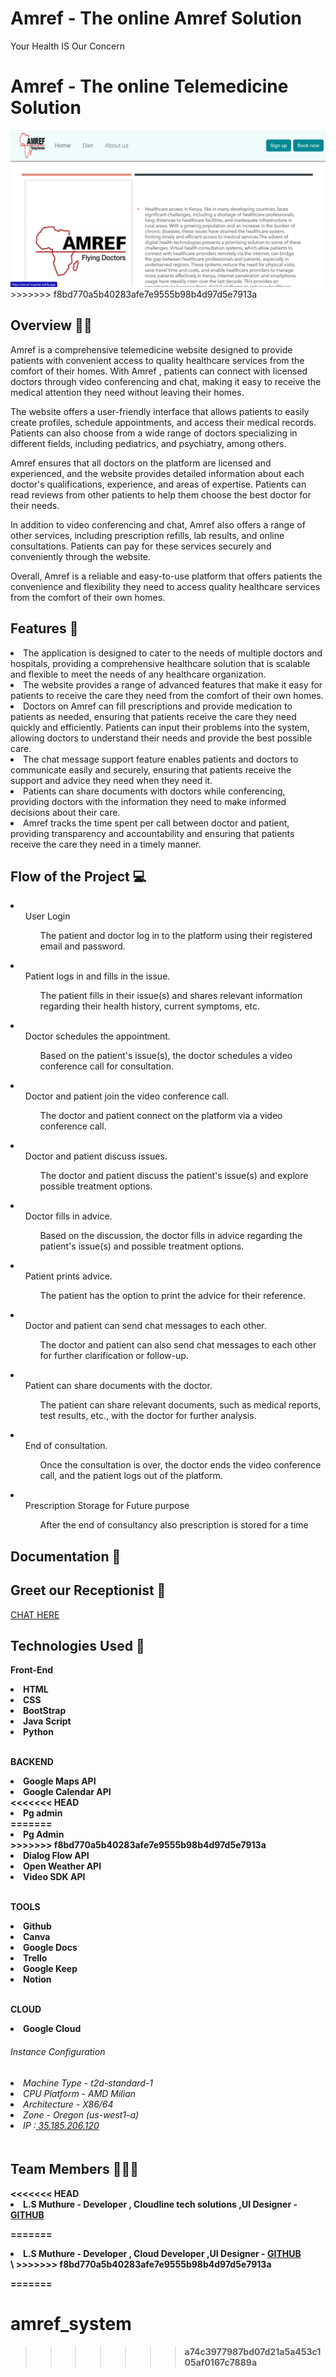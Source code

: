 
<h1>Amref  - The online Amref Solution </h1>
<p>Your Health IS Our Concern</p>
<h1>Amref  - The online Telemedicine Solution </h1>
<img src="docs/img/home.png">
>>>>>>> f8bd770a5b40283afe7e9555b98b4d97d5e7913a
<h2> Overview 👨‍⚕️</h2>

<p>Amref  is a comprehensive telemedicine website designed to provide patients with convenient access to quality healthcare services from the comfort of their homes. With Amref , patients can connect with licensed doctors through video conferencing and chat, making it easy to receive the medical attention they need without leaving their homes.

The website offers a user-friendly interface that allows patients to easily create profiles, schedule appointments, and access their medical records. Patients can also choose from a wide range of doctors specializing in different fields, including pediatrics, and psychiatry, among others.

Amref  ensures that all doctors on the platform are licensed and experienced, and the website provides detailed information about each doctor's qualifications, experience, and areas of expertise. Patients can read reviews from other patients to help them choose the best doctor for their needs.

In addition to video conferencing and chat, Amref  also offers a range of other services, including prescription refills, lab results, and online consultations. Patients can pay for these services securely and conveniently through the website.

Overall, Amref  is a reliable and easy-to-use platform that offers patients the convenience and flexibility they need to access quality healthcare services from the comfort of their own homes.</p>

<h2> Features 🏥</h2>
<li>The application is designed to cater to the needs of multiple doctors and hospitals, providing a comprehensive healthcare solution that is scalable and flexible to meet the needs of any healthcare organization.</li>
   <li>The website provides a range of advanced features that make it easy for patients to receive the care they need from the comfort of their own homes.</li>
  <li>
Doctors on Amref  can fill prescriptions and provide medication to patients as needed, ensuring that patients receive the care they need quickly and efficiently. Patients can input their problems into the system, allowing doctors to understand their needs and provide the best possible care.</li>
  <li>The chat message support feature enables patients and doctors to communicate easily and securely, ensuring that patients receive the support and advice they need when they need it.</li>
 <li>Patients can share documents with doctors while conferencing, providing doctors with the information they need to make informed decisions about their care.</li>
  <li>Amref  tracks the time spent per call between doctor and patient, providing transparency and accountability and ensuring that patients receive the care they need in a timely manner.</li>

<h2> Flow of the Project 💻</h2>

<li><ul>User Login<ul>The patient and doctor log in to the platform using their registered email and password.</ul></ul></li>
<li><ul>Patient logs in and fills in the issue.<ul>The patient fills in their issue(s) and shares relevant information regarding their health history, current symptoms, etc.</ul></ul></li>
<li><ul>Doctor schedules the appointment.<ul>Based on the patient's issue(s), the doctor schedules a video conference call for consultation.</ul></ul></li>
<li><ul>Doctor and patient join the video conference call.<ul>The doctor and patient connect on the platform via a video conference call.</ul></ul></li>
<li><ul>Doctor and patient discuss issues.<ul>The doctor and patient discuss the patient's issue(s) and explore possible treatment options.</ul></ul></li>
<li><ul>Doctor fills in advice.<ul>Based on the discussion, the doctor fills in advice regarding the patient's issue(s) and possible treatment options.</ul></ul></li>
<li><ul>Patient prints advice.<ul>The patient has the option to print the advice for their reference.</ul></ul></li>
<li><ul>Doctor and patient can send chat messages to each other.<ul>The doctor and patient can also send chat messages to each other for further clarification or follow-up.</ul></ul></li>
<li><ul>Patient can share documents with the doctor.<ul>The patient can share relevant documents, such as medical reports, test results, etc., with the doctor for further analysis.</ul></ul></li>
<li><ul>End of consultation.<ul>Once the consultation is over, the doctor ends the video conference call, and the patient logs out of the platform.</ul></ul></li>
<li><ul>Prescription Storage for Future purpose<ul>After the end of consultancy also prescription is stored for a time </ul></ul></li>
<h2> Documentation 🔗 </h2>

<h2>Greet our Receptionist 🤖 </h2>
<a href="https://t.me/Amref 16_bot">CHAT HERE</a>
<h2>Technologies Used 📱</h2>
<p><b>Front-End<b><p>
    <li>HTML</li>
     <li>CSS</li>
     <li>BootStrap</li>
     <li>Java Script</li>
     <li>Python</li>
    <br>
<p><b>BACKEND<b><p>
    <li>Google Maps API</li>
     <li>Google Calendar API</li>
<<<<<<< HEAD
     <li>Pg admin</li>
=======
     <li>Pg Admin</li>
>>>>>>> f8bd770a5b40283afe7e9555b98b4d97d5e7913a
     <li>Dialog Flow API</li>
   <li>Open Weather API </li>
   <li>Video SDK API </li>
    <br>
    <p><b>TOOLS<b><p>
    <li>Github</li>
     <li>Canva</li>
       <li>Google Docs</li>
       <li>Trello</li>
       <li>Google Keep</li>
       <li>Notion</li>
       <br>
       
<p><b>CLOUD<b><p>
   <li>Google Cloud</li>  
    <h6> Instance Configuration <h6> 
    <li>Machine Type - t2d-standard-1 </li>
    <li>CPU Platform - AMD Milian </li>
    <li>Architecture - X86/64 </li>
    <li> Zone - Oregon (us-west1-a)</li>
    <li>IP :<a href="http://35.185.206.120"> 35.185.206.120 </a></li>
      <br> 
<!--     <img src="docs/img/Screenshot 2023-04-18 at 6.51.47 PM.png"> -->
    <h2>Team Members 🧑‍🤝‍🧑</h2>
<<<<<<< HEAD
   <li>L.S Muthure -  Developer , Cloudline tech solutions ,UI Designer - <a href="https://github.com/steve-leo254">GITHUB</a></li>

=======
   <li>L.S Muthure -  Developer , Cloud Developer ,UI Designer - <a href="https://github.com/steve-leo254">GITHUB</a></li>
  \
>>>>>>> f8bd770a5b40283afe7e9555b98b4d97d5e7913a
        
        
    
    
  
=======
# amref_system
>>>>>>> a74c3977987bd07d21a5a453c105af0167c7889a
